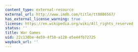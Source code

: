 ```yaml
---
content_type: external-resource
external_url: http://www.imdb.com/title/tt0086567/
has_external_license_warning: true
license: https://en.wikipedia.org/wiki/All_rights_reserved
status: ''
title: War Games
uid: 22c138be-4e59-4f58-a128-e5e44fb72725
wayback_url: ''
---
```


